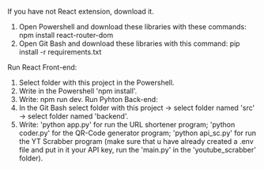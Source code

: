 If you have not React extension, download it.
1. Open Powershell and download these libraries with these commands:
    npm install react-router-dom
2. Open Git Bash and download these libraries with this command:
    pip install -r requirements.txt

Run React Front-end:
1. Select folder with this project in the Powershell.
2. Write in the Powershell 'npm install'.
3. Write: npm run dev.
Run Pyhton Back-end:
1. In the Git Bash select folder with this project -> select folder named 'src' -> select folder named 'backend'.
2. Write: 'python app.py' for run the URL shortener program; 'python coder.py' for the QR-Code generator program; 'python api_sc.py' for run the YT Scrabber program (make sure that u have already created a .env file and put in it your API key, run the 'main.py' in the 'youtube_scrabber' folder).
